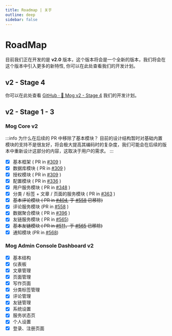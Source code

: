 ```yaml
---
title: Roadmap | 关于
outline: deep
sidebar: false
---
```


# RoadMap

目前我们正在开发的是 **v2.0** 版本，这个版本将会是一个全新的版本，我们将会在这个版本中引入更多的新特性, 你可以在此处查看我们的开发计划。

## v2 - Stage 4

你可以在此处查看 [GitHub · 🎉 Mog v2 - Stage 4](https://github.com/mogland/core/issues/605) 我们的开发计划。

## v2 - Stage 1 - 3

### Mog Core v2

:::info 为什么在后续的 PR 中移除了基本模块？
目前的设计结构暂时对基础内置模块的支持不是很友好，将会极大提高其编码时的复杂度，我们可能会在后续的版本中重新设计这部分的内容，这取决于用户的需求。
:::

- [x] 基本框架 ( PR in [#309](https://github.com/mogland/core/pull/309) )
- [x] 数据库模块 ( PR in [#309](https://github.com/mogland/core/pull/309) ) 
- [x] 授权模块 ( PR in [#309](https://github.com/mogland/core/pull/309) ) 
- [x] 配置模块 ( PR in [#336](https://github.com/mogland/core/pull/336) )
- [x] 用户服务模块 ( PR in [#348](https://github.com/mogland/core/pull/348) )
- [x] 分类 / 标签 + 文章 / 页面的服务模块 ( PR in [#363](https://github.com/mogland/core/pull/363) )
- [x] ~~基本评论模块 ( PR in [#404](https://github.com/mogland/core/pull/404), 于 [#558](https://github.com/mogland/core/pull/558) 已移除)~~ 
- [x] 评论服务模块 (PR in [#558](https://github.com/mogland/core/pull/558) )
- [x] 数据聚合模块 ( PR in [#396](https://github.com/mogland/core/pull/396) ) 
- [x] 友链服务模块 ( PR in [#565](https://github.com/mogland/core/pull/565))
- [x] ~~基本友链模块 ( PR in [#511](https://github.com/mogland/core/pull/511)，于 [#565](https://github.com/mogland/core/pull/565) 已移除)~~
- [x] 通知模块 (PR in [#568](https://github.com/mogland/core/pull/568))

### Mog Admin Console Dashboard v2

- [x] 基本结构
- [x] 仪表板
- [x] 文章管理
- [x] 页面管理
- [x] 写作页面
- [x] 分类标签管理
- [x] 评论管理
- [x] 友链管理
- [x] 系统设置
- [x] 服务状态页
- [x] 个人设置
- [x] 登录、注册页面
